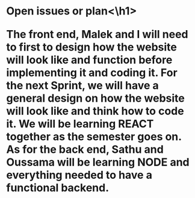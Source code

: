 <h1> Open issues or plan<\h1> 
<p> The front end, Malek and I will need to first to design how the website will look like and function before implementing it and coding it. For the next Sprint,
   we will have a general design on how the website will look like and think how to code it. We will be learning REACT together as the semester goes on.
   As for the back end, Sathu and Oussama will be learning NODE and everything needed to have a functional backend. </p> 
  
    
